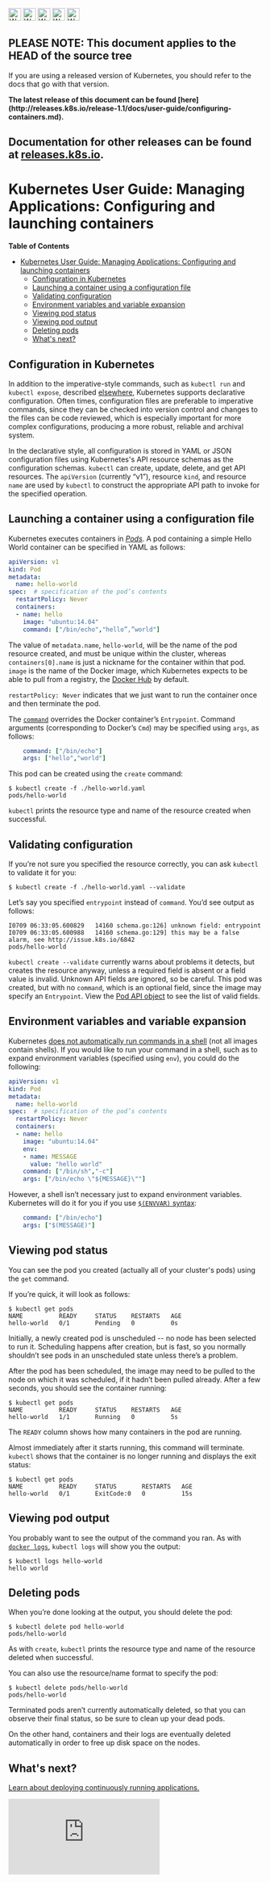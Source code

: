 <!-- BEGIN MUNGE: UNVERSIONED_WARNING -->

<!-- BEGIN STRIP_FOR_RELEASE -->

<img src="http://kubernetes.io/img/warning.png" alt="WARNING"
     width="25" height="25">
<img src="http://kubernetes.io/img/warning.png" alt="WARNING"
     width="25" height="25">
<img src="http://kubernetes.io/img/warning.png" alt="WARNING"
     width="25" height="25">
<img src="http://kubernetes.io/img/warning.png" alt="WARNING"
     width="25" height="25">
<img src="http://kubernetes.io/img/warning.png" alt="WARNING"
     width="25" height="25">

<h2>PLEASE NOTE: This document applies to the HEAD of the source tree</h2>

If you are using a released version of Kubernetes, you should
refer to the docs that go with that version.

<!-- TAG RELEASE_LINK, added by the munger automatically -->
<strong>
The latest release of this document can be found
[here](http://releases.k8s.io/release-1.1/docs/user-guide/configuring-containers.md).

Documentation for other releases can be found at
[releases.k8s.io](http://releases.k8s.io).
</strong>
--

<!-- END STRIP_FOR_RELEASE -->

<!-- END MUNGE: UNVERSIONED_WARNING -->

# Kubernetes User Guide: Managing Applications: Configuring and launching containers

**Table of Contents**
<!-- BEGIN MUNGE: GENERATED_TOC -->

- [Kubernetes User Guide: Managing Applications: Configuring and launching containers](#kubernetes-user-guide-managing-applications-configuring-and-launching-containers)
  - [Configuration in Kubernetes](#configuration-in-kubernetes)
  - [Launching a container using a configuration file](#launching-a-container-using-a-configuration-file)
  - [Validating configuration](#validating-configuration)
  - [Environment variables and variable expansion](#environment-variables-and-variable-expansion)
  - [Viewing pod status](#viewing-pod-status)
  - [Viewing pod output](#viewing-pod-output)
  - [Deleting pods](#deleting-pods)
  - [What's next?](#whats-next)

<!-- END MUNGE: GENERATED_TOC -->

## Configuration in Kubernetes

In addition to the imperative-style commands, such as `kubectl run` and `kubectl expose`, described [elsewhere](quick-start.md), Kubernetes supports declarative configuration. Often times, configuration files are preferable to imperative commands, since they can be checked into version control and changes to the files can be code reviewed, which is especially important for more complex configurations, producing a more robust, reliable and archival system.

In the declarative style, all configuration is stored in YAML or JSON configuration files using Kubernetes's API resource schemas as the configuration schemas. `kubectl` can create, update, delete, and get API resources. The `apiVersion` (currently “v1”), resource `kind`, and resource `name` are used by `kubectl` to construct the appropriate API path to invoke for the specified operation.

## Launching a container using a configuration file

Kubernetes executes containers in [*Pods*](pods.md). A pod containing a simple Hello World container can be specified in YAML as follows:

```yaml
apiVersion: v1
kind: Pod
metadata:
  name: hello-world
spec:  # specification of the pod’s contents
  restartPolicy: Never
  containers:
  - name: hello
    image: "ubuntu:14.04"
    command: ["/bin/echo","hello”,”world"]
```

The value of `metadata.name`, `hello-world`, will be the name of the pod resource created, and must be unique within the cluster, whereas `containers[0].name` is just a nickname for the container within that pod. `image` is the name of the Docker image, which Kubernetes expects to be able to pull from a registry, the [Docker Hub](https://registry.hub.docker.com/) by default.

`restartPolicy: Never` indicates that we just want to run the container once and then terminate the pod.

The [`command`](containers.md#containers-and-commands) overrides the Docker container’s `Entrypoint`. Command arguments (corresponding to Docker’s `Cmd`) may be specified using `args`, as follows:

```yaml
    command: ["/bin/echo"]
    args: ["hello","world"]
```

This pod can be created using the `create` command:

```console
$ kubectl create -f ./hello-world.yaml
pods/hello-world
```

`kubectl` prints the resource type and name of the resource created when successful.

## Validating configuration

If you’re not sure you specified the resource correctly, you can ask `kubectl` to validate it for you:

```console
$ kubectl create -f ./hello-world.yaml --validate
```

Let’s say you specified `entrypoint` instead of `command`. You’d see output as follows:

```console
I0709 06:33:05.600829   14160 schema.go:126] unknown field: entrypoint
I0709 06:33:05.600988   14160 schema.go:129] this may be a false alarm, see http://issue.k8s.io/6842
pods/hello-world
```

`kubectl create --validate` currently warns about problems it detects, but creates the resource anyway, unless a required field is absent or a field value is invalid. Unknown API fields are ignored, so be careful. This pod was created, but with no `command`, which is an optional field, since the image may specify an `Entrypoint`.
View the [Pod API
object](https://htmlpreview.github.io/?https://github.com/kubernetes/kubernetes/blob/HEAD/docs/api-reference/v1/definitions.html#_v1_pod)
to see the list of valid fields.

## Environment variables and variable expansion

Kubernetes [does not automatically run commands in a shell](https://github.com/kubernetes/kubernetes/wiki/User-FAQ#use-of-environment-variables-on-the-command-line) (not all images contain shells). If you would like to run your command in a shell, such as to expand environment variables (specified using `env`), you could do the following:

```yaml
apiVersion: v1
kind: Pod
metadata:
  name: hello-world
spec:  # specification of the pod’s contents
  restartPolicy: Never
  containers:
  - name: hello
    image: "ubuntu:14.04"
    env:
    - name: MESSAGE
      value: "hello world"
    command: ["/bin/sh","-c"]
    args: ["/bin/echo \"${MESSAGE}\""]
```

However, a shell isn’t necessary just to expand environment variables. Kubernetes will do it for you if you use [`$(ENVVAR)` syntax](../../docs/design/expansion.md):

```yaml
    command: ["/bin/echo"]
    args: ["$(MESSAGE)"]
```

## Viewing pod status

You can see the pod you created (actually all of your cluster's pods) using the `get` command.

If you’re quick, it will look as follows:

```console
$ kubectl get pods
NAME          READY     STATUS    RESTARTS   AGE
hello-world   0/1       Pending   0          0s
```

Initially, a newly created pod is unscheduled -- no node has been selected to run it. Scheduling happens after creation, but is fast, so you normally shouldn’t see pods in an unscheduled state unless there’s a problem.

After the pod has been scheduled, the image may need to be pulled to the node on which it was scheduled, if it hadn’t been pulled already. After a few seconds, you should see the container running:

```console
$ kubectl get pods
NAME          READY     STATUS    RESTARTS   AGE
hello-world   1/1       Running   0          5s
```

The `READY` column shows how many containers in the pod are running.

Almost immediately after it starts running, this command will terminate. `kubectl` shows that the container is no longer running and displays the exit status:

```console
$ kubectl get pods
NAME          READY     STATUS       RESTARTS   AGE
hello-world   0/1       ExitCode:0   0          15s
```

## Viewing pod output

You probably want to see the output of the command you ran. As with [`docker logs`](https://docs.docker.com/userguide/usingdocker/), `kubectl logs` will show you the output:

```console
$ kubectl logs hello-world
hello world
```

## Deleting pods

When you’re done looking at the output, you should delete the pod:

```console
$ kubectl delete pod hello-world
pods/hello-world
```

As with `create`, `kubectl` prints the resource type and name of the resource deleted when successful.

You can also use the resource/name format to specify the pod:

```console
$ kubectl delete pods/hello-world
pods/hello-world
```

Terminated pods aren’t currently automatically deleted, so that you can observe their final status, so be sure to clean up your dead pods.

On the other hand, containers and their logs are eventually deleted automatically in order to free up disk space on the nodes.

## What's next?

[Learn about deploying continuously running applications.](deploying-applications.md)


<!-- BEGIN MUNGE: GENERATED_ANALYTICS -->
[![Analytics](https://kubernetes-site.appspot.com/UA-36037335-10/GitHub/docs/user-guide/configuring-containers.md?pixel)]()
<!-- END MUNGE: GENERATED_ANALYTICS -->
